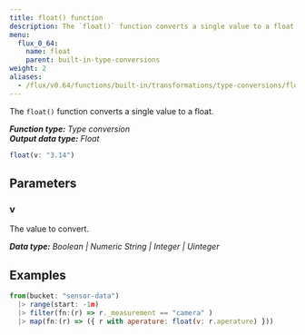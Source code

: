 ```yaml
---
title: float() function
description: The `float()` function converts a single value to a float.
menu:
  flux_0_64:
    name: float
    parent: built-in-type-conversions
weight: 2
aliases:
  - /flux/v0.64/functions/built-in/transformations/type-conversions/float/
---
```


The `float()` function converts a single value to a float.

_**Function type:** Type conversion_  
_**Output data type:** Float_

```js
float(v: "3.14")
```

## Parameters

### v
The value to convert.

_**Data type:** Boolean | Numeric String | Integer | Uinteger_

## Examples
```js
from(bucket: "sensor-data")
  |> range(start: -1m)
  |> filter(fn:(r) => r._measurement == "camera" )
  |> map(fn:(r) => ({ r with aperature: float(v: r.aperature) }))
```
